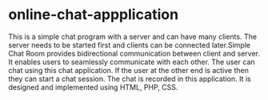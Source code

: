 # online-chat-appplication
This is a simple chat program with a server and can have many clients. The server needs to be started first and clients can be connected later.Simple Chat Room provides bidirectional communication between client and server. It enables users to seamlessly communicate with each other. The user can chat using this chat application. If the user at the other end is active then they can start a chat session. The chat is recorded in this application. It is designed and implemented using HTML, PHP, CSS.
